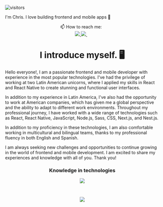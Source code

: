 ![visitors](https://komarev.com/ghpvc/?username=ccontarino&label=Visitors)

I'm Chris. I love building frontend and mobile apps :raised_hands: 

<div align="center">
<div>
     📫 How to reach me:&nbsp;&nbsp; 
</div>
<a href="https://www.linkedin.com/in/christian-contarino/">
     <img src="https://img.shields.io/badge/linkedin-%230077B5.svg?&style=for-the-badge&logo=linkedin&logoColor=white" />
  </a>
  <a href="mailto:ccontarino@gmail.com?subject=Hi Chris!">
     <img src="https://img.shields.io/badge/Gmail-FF0000.svg?&style=for-the-badge&logo=gmail&logoColor=white" />
  </a>&nbsp;&nbsp;  
     </div>
<h1 align="center">
 I introduce myself.  🖥️
</h1>
Hello everyone!, I am a passionate frontend and mobile developer with experience in the most popular technologies. I've had the privilege of working at two Latin American unicorns, where I applied my skills in React and React Native to create stunning and functional user interfaces.

In addition to my experience in Latin America, I've also had the opportunity to work at American companies, which has given me a global perspective and the ability to adapt to different work environments. Throughout my professional journey, I have worked with a wide range of technologies such as React, React Native, JavaScript, Node.js, Sass, CSS, Next.js, and Nest.js.

In addition to my proficiency in these technologies, I am also comfortable working in multicultural and bilingual teams, thanks to my professional fluency in both English and Spanish.

I am always seeking new challenges and opportunities to continue growing in the world of frontend and mobile development. I am excited to share my experiences and knowledge with all of you. Thank you!

<h3 align="center">Knowledge in technologies</h3>
<div align="center">
  <img src="https://skillicons.dev/icons?i=html,css,bootstrap,sass,js,ts,react,nodejs,nextjs,java,tailwind,mongodb,mysql,figma,ps,postman,jquery,kubernetes,linux,materialui,maven,nestjs,nginx,redux,regex,webpack,workers,raspberrypi,angular,apollo,graphql,gulp,nextjs,jest,tailwind,vercel,postgres,jenkins,docker,aws,gcp" />

</div>

&nbsp;&nbsp; 
<div align="center">
<image src=https://github.com/ccontarino/ccontarino/blob/main/github-contribution-grid-snake.svg/>
</div>

<!--

--![](https://github.com/ccontarino/ccontarino/blob/main/github-contribution-grid-snake.svg)
![Chris's GitHub stats](https://github-readme-stats-ccontarino.vercel.app/api?username=ccontarino&show_icons=true&count_private=true)
[](https://www.linkedin.com/in/christian-contarino/)
**ccontarino/ccontarino** is a ✨ _special_ ✨ repository because its `README.md` (this file) appears on your GitHub profile.
[![Connect on LinkedIn](https://img.shields.io/badge/--linkedin?label=LinkedIn&logo=LinkedIn&style=social)](https://www.linkedin.com/in/christian-contarino)
Here are some ideas to get you started:
- 🔭 I’m currently working on ...
- 🌱 I’m currently learning ...
- 👯 I’m looking to collaborate on ...
- 🤔 I’m looking for help with ...
- 💬 Ask me about ...
- 📫 How to reach me: ...
- 😄 Pronouns: ...
- ⚡ Fun fact: ...
-->
